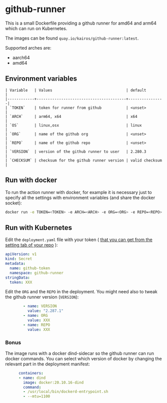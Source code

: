# github-runner

This is a small Dockerfile providing a github runner for amd64 and arm64 which can run on Kubernetes.

The images can be found `quay.io/kairos/github-runner:latest`. 

Supported arches are:
  - aarch64
  - amd64

## Environment variables
```terminal
| Variable   | Values                                 | default        |
|------------+----------------------------------------+----------------|
| `TOKEN`    | token for runner from github           | <unset>        |
| `ARCH`     | arm64, x64                             | x64            |
| `OS`       | linux,osx                              | linux          |
| `ORG`      | name of the github org                 | <unset>        |
| `REPO`     | name of the github repo                | <unset>        |
| `VERSION`  | version of the github runner to user   | 2.280.3        |
| `CHECKSUM` | checksum for the github runner version | valid checksum |
```

## Run with docker

To run the action runner with docker, for example it is necessary just to specify all the settings with environment variables (and share the docker socket):

```bash
docker run -e TOKEN=<TOKEN> -e ARCH=<ARCH> -e ORG=<ORG> -e REPO=<REPO> -e VERSION=<VERSION> -e CHECKSUM=<CHECKSUM> -v /var/run:/var/run -d --rm quay.io/kairos/github-runner:latest
```

## Run with Kubernetes

Edit the `deployment.yaml` file with your token ( [that you can get from the setting tab of your repo](https://docs.github.com/en/actions/hosting-your-own-runners/adding-self-hosted-runners#adding-a-self-hosted-runner-to-a-repository) ):

```yaml
apiVersion: v1
kind: Secret
metadata:
  name: github-token
  namespace: github-runner
stringData:
  token: XXX
```

Edit the `ORG` and the `REPO` in the deployment. You might need also to tweak the github runner version (`VERSION`):

```yaml
        - name: VERSION
          value: "2.287.1"
        - name: ORG
          value: XXX
        - name: REPO
          value: XXX
```

### Bonus

The image runs with a docker dind-sidecar so the github runner can run docker commands. You can select which version of docker by changing the relevant part in the deployment manifest:

```yaml
      containers:
      - name: dind
        image: docker:20.10.16-dind
        command:
        - /usr/local/bin/dockerd-entrypoint.sh
        - --mtu=1100
```
